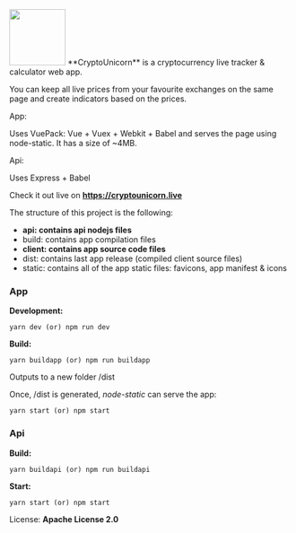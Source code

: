 
<img src="https://cryptounicorn.live/safari-pinned-tab.svg" width="100" height="100" />
**CryptoUnicorn** is a cryptocurrency live tracker & calculator web app.

You can keep all live prices from your favourite exchanges on the same page and create indicators based on the prices.

App:

Uses VuePack: Vue + Vuex + Webkit + Babel and serves the page using node-static. It has a size of ~4MB.

Api:

Uses Express + Babel

Check it out live on **https://cryptounicorn.live**

The structure of this project is the following:

- **api: contains api nodejs files**
- build: contains app compilation files
- **client: contains app source code files**
- dist: contains last app release (compiled client source files)
- static: contains all of the app static files: favicons, app manifest & icons

### App

**Development:**

```shell
yarn dev (or) npm run dev
```

**Build:**

```
yarn buildapp (or) npm run buildapp
```

Outputs to a new folder /dist

Once, /dist is generated, *node-static* can serve the app:

```
yarn start (or) npm start
```

### Api

**Build:**

```
yarn buildapi (or) npm run buildapi
```

**Start:**

```
yarn start (or) npm start
```

License:  **Apache License 2.0**
